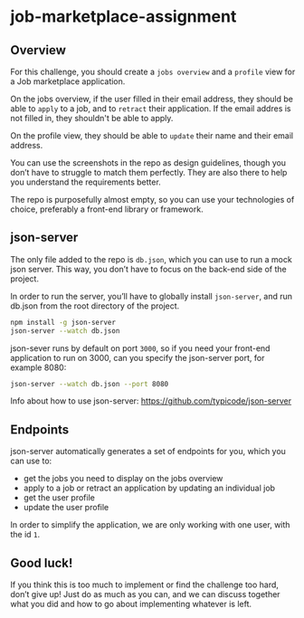 # job-marketplace-assignment
## Overview

For this challenge, you should create a `jobs overview` and a `profile` view for a Job marketplace application. 

On the jobs overview, if the user filled in their email address, they should be able to `apply` to a job, and to `retract` their application. If the email addres is not filled in, they shouldn't be able to apply.

On the profile view, they should be able to `update` their name and their email address.

You can use the screenshots in the repo as design guidelines, though you don’t have to struggle to match them perfectly. They are also there to help you understand the requirements better.

The repo is purposefully almost empty, so you can use your technologies of choice, preferably a front-end library or framework. 

## json-server

The only file added to the repo is `db.json`, which you can use to run a mock json server. This way, you don’t have to focus on the back-end side of the project.

In order to run the server, you’ll have to globally install `json-server`, and run db.json from the root directory of the project.

```sh
npm install -g json-server
json-server --watch db.json
```

json-sever runs by default on port `3000`, so if you need your front-end application to run on 3000, can you specify the json-server port, for example 8080:

 ```sh
json-server --watch db.json --port 8080
```

Info about how to use json-server: https://github.com/typicode/json-server

## Endpoints

json-server automatically generates a set of endpoints for you, which you can use to:
- get the jobs you need to display on the jobs overview
- apply to a job or retract an application by updating an individual job
- get the user profile
- update the user profile

In order to simplify the application, we are only working with one user, with the id `1`. 

## Good luck!

If you think this is too much to implement or find the challenge too hard, don’t give up! Just do as much as you can, and we can discuss together what you did and how to go about implementing whatever is left.
